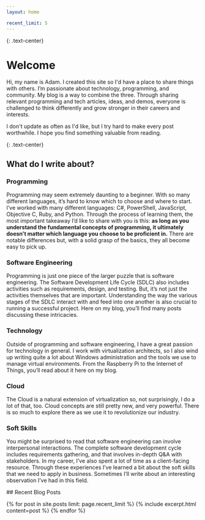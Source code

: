 ```yaml
---
layout: home

recent_limit: 5
---
```

{: .text-center}
# Welcome

Hi, my name is Adam. I created this site so I'd have a place to share things
with others. I’m passionate about technology, programming, and community. My
blog is a way to combine the three. Through sharing relevant programming and
tech articles, ideas, and demos, everyone is challenged to think differently and
grow stronger in their careers and interests.

I don't update as often as I'd like, but I try hard to make every post
worthwhile. I hope you find something valuable from reading.

<div class="row">
<div class="col-md-6" markdown="1">

{: .text-center}
## What do I write about?

### <i class="fas fa-terminal text-secondary"></i> Programming

Programming may seem extremely daunting to a beginner. With so many different
languages, it’s hard to know which to choose and where to start. I’ve worked
with many different languages: C#, PowerShell, JavaScript, Objective C, Ruby,
and Python. Through the process of learning them, the most important takeaway
I’d like to share with you is this: **as long as you understand the fundamental
concepts of programming, it ultimately doesn’t matter which language you choose
to be proficient in.** There are notable differences but, with a solid grasp of
the basics, they all become easy to pick up.

### <i class="fas fa-wrench text-secondary"></i> Software Engineering

Programming is just one piece of the larger puzzle that is software engineering.
The Software Development Life Cycle (SDLC) also includes activities such as
requirements, design, and testing. But, it’s not just the activities themselves
that are important. Understanding the way the various stages of the SDLC
interact with and feed into one another is also crucial to running a successful
project. Here on my blog, you’ll find many posts discussing these intricacies.

### <i class="fas fa-sitemap text-secondary"></i> Technology

Outside of programming and software engineering, I have a great passion for
technology in general. I work with virtualization architects, so I also wind up
writing quite a lot about Windows administration and the tools we use to manage
virtual environments. From the Raspberry Pi to the Internet of Things, you’ll
read about it here on my blog.

### <i class="fas fa-cloud text-secondary"></i> Cloud

The Cloud is a natural extension of virtualization so, not surprisingly, I do a
lot of that, too. Cloud concepts are still pretty new, and very powerful. There
is so much to explore there as we use it to revolutionize our industry.

### <i class="fas fa-users text-secondary"></i> Soft Skills
You might be surprised to read that software engineering can involve
interpersonal interactions. The complete software development cycle includes
requirements gathering, and that involves in-depth Q&A with stakeholders. In my
career, I’ve also spent a lot of time as a client-facing resource. Through these
experiences I’ve learned a bit about the soft skills that we need to apply in
business. Sometimes I’ll write about an interesting observation I’ve had in this
field.

</div>
<div class="col-md-6">
<div class="text-center" markdown="1">
## Recent Blog Posts
</div>

{% for post in site.posts limit: page.recent_limit %}
    {% include excerpt.html content=post %}
{% endfor %}
</div>
</div>
